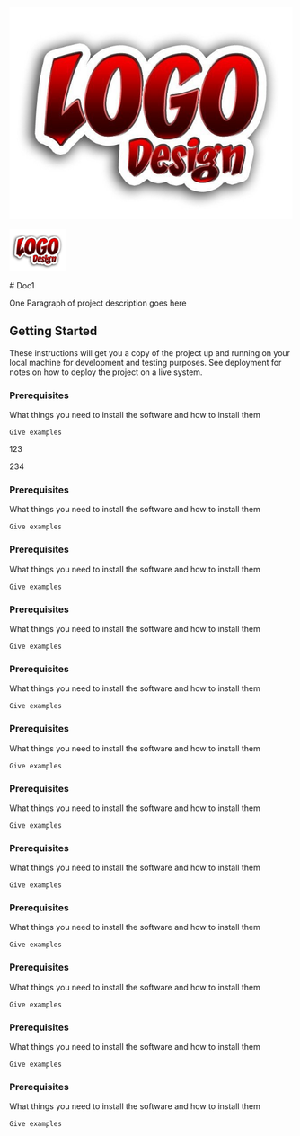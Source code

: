 ![](images/custom_logo_design_fhirma-1.jpg)

<img src = 'images/custom_logo_design_fhirma-1.jpg' width = 100></img>

<div style="page-break-after: always;">
# Doc1

One Paragraph of project description goes here

## Getting Started

These instructions will get you a copy of the project up and running on your local machine for development and testing purposes. See deployment for notes on how to deploy the project on a live system.

### Prerequisites

What things you need to install the software and how to install them

```
Give examples
```

123

</div>



<div style="page-break-after: always;">234


### Prerequisites

What things you need to install the software and how to install them

```
Give examples
```

</div>


### Prerequisites

What things you need to install the software and how to install them

```
Give examples
```
### Prerequisites

What things you need to install the software and how to install them

```
Give examples
```
### Prerequisites

What things you need to install the software and how to install them

```
Give examples
```
### Prerequisites

What things you need to install the software and how to install them

```
Give examples
```
### Prerequisites

What things you need to install the software and how to install them

```
Give examples
```
### Prerequisites

What things you need to install the software and how to install them

```
Give examples
```
### Prerequisites

What things you need to install the software and how to install them

```
Give examples
```
### Prerequisites

What things you need to install the software and how to install them

```
Give examples
```
### Prerequisites

What things you need to install the software and how to install them

```
Give examples
```
### Prerequisites

What things you need to install the software and how to install them

```
Give examples
```
